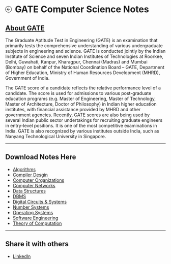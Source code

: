 <h1><a href="{{ "/" | absolute_url }}"><img style="max-width: 4%" src="/images/back.png"></a><label style="margin-left: 2%">GATE Computer Science Notes</label></h1>

<h2><a href="https://en.wikipedia.org/wiki/Graduate_Aptitude_Test_in_Engineering" target="_blank">About GATE</a></h2>

The Graduate Aptitude Test in Engineering (GATE) is an examination that primarily tests the comprehensive understanding of various undergraduate subjects in engineering and science. GATE is conducted jointly by the Indian Institute of Science and seven Indian Institutes of Technologies at Roorkee, Delhi, Guwahati, Kanpur, Kharagpur, Chennai (Madras) and Mumbai (Bombay) on behalf of the National Coordination Board – GATE, Department of Higher Education, Ministry of Human Resources Development (MHRD), Government of India.

The GATE score of a candidate reflects the relative performance level of a candidate. The score is used for admissions to various post-graduate education programs (e.g. Master of Engineering, Master of Technology, Master of Architecture, Doctor of Philosophy) in Indian higher education institutes, with financial assistance provided by MHRD and other government agencies. Recently, GATE scores are also being used by several Indian public sector undertakings for recruiting graduate engineers in entry-level positions. It is one of the most competitive examinations in India. GATE is also recognized by various institutes outside India, such as Nanyang Technological University in Singapore.

---

## Download Notes Here
- [Algorithms](/pdf/algorithms.zip)
- [Compiler Desgin](/pdf/compiler.pdf)
- [Computer Organizations](/pdf/computer_organizations.pdf)
- [Computer Networks](/pdf/computer_networks.pdf)
- [Data Structures](https://www.dropbox.com/s/ei68x2rszr8ie50/Data%20Structures.zip?dl=0)
- [DBMS](/pdf/dbms.pdf)
- [Digital Circuits & Systems](/pdf/dcs.zip)
- [Number Systems](/pdf/number_systems.pdf)
- [Operating Systems](/pdf/os.zip)
- [Software Engineering](/pdf/software_engg.pdf)
- [Theory of Computation](/pdf/toc.pdf)

---

## Share it with others
- <a href="https://www.linkedin.com/sharing/share-offsite/?url=https://www.linkedin.com/posts/sajalsarwar_gate2020-gate2021-mtech-activity-6687762592338972672-cWDv">LinkedIn</a>
